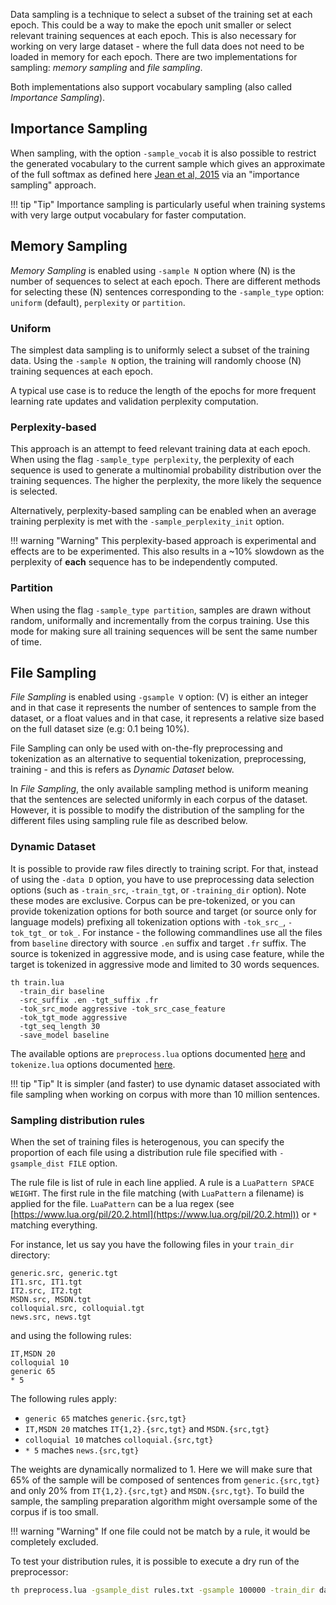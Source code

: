 Data sampling is a technique to select a subset of the training set at each epoch. This could be a way to make the epoch unit smaller or select relevant training sequences at each epoch. This is also necessary for working on very large dataset - where the full data does not need to be loaded in memory for each epoch. There are two implementations for sampling: _memory sampling_ and _file sampling_.

Both implementations also support vocabulary sampling (also called _Importance Sampling_).

## Importance Sampling

When sampling, with the option `-sample_vocab` it is also possible to restrict the generated vocabulary to the current sample which gives an approximate of the full softmax as defined here [Jean et al, 2015](http://www.aclweb.org/anthology/P15-1001) via an "importance sampling" approach.

!!! tip "Tip"
    Importance sampling is particularly useful when training systems with very large output vocabulary for faster computation.

## Memory Sampling

_Memory Sampling_ is enabled using `-sample N` option where \(N\) is the number of sequences to select at each epoch. There are different methods for selecting these \(N\) sentences corresponding to the `-sample_type` option: `uniform` (default), `perplexity` or `partition`.

### Uniform

The simplest data sampling is to uniformly select a subset of the training data. Using the `-sample N` option, the training will randomly choose \(N\) training sequences at each epoch.

A typical use case is to reduce the length of the epochs for more frequent learning rate updates and validation perplexity computation.

### Perplexity-based

This approach is an attempt to feed relevant training data at each epoch. When using the flag `-sample_type perplexity`, the perplexity of each sequence is used to generate a multinomial probability distribution over the training sequences. The higher the perplexity, the more likely the sequence is selected.

Alternatively, perplexity-based sampling can be enabled when an average training perplexity is met with the `-sample_perplexity_init` option.

!!! warning "Warning"
    This perplexity-based approach is experimental and effects are to be experimented. This also results in a ~10% slowdown as the perplexity of **each** sequence has to be independently computed.

### Partition

When using the flag `-sample_type partition`, samples are drawn without random, uniformally and incrementally from the corpus training. Use this mode for making sure all training sequences will be sent the same number of time.

## File Sampling

_File Sampling_ is enabled using `-gsample V` option: \(V\) is either an integer and in that case it represents the number of sentences to sample from the dataset, or a float values and in that case, it represents a relative size based on the full dataset size (e.g: 0.1 being 10%).

File Sampling can only be used with on-the-fly preprocessing and tokenization as an alternative to sequential tokenization, preprocessing, training - and this is refers as _Dynamic Dataset_ below.

In _File Sampling_, the only available sampling method is uniform meaning that the sentences are selected uniformly in each corpus of the dataset. However, it is possible to modify the distribution of the sampling for the different files using sampling rule file as described below.

### Dynamic Dataset

It is possible to provide raw files directly to training script. For that, instead of using the `-data D` option, you have to use preprocessing data selection options (such as `-train_src`, `-train_tgt`, or `-training_dir` option). Note these modes are exclusive. Corpus can be pre-tokenized, or you can provide tokenization options for both source and target (or source only for language models) prefixing all tokenization options with `-tok_src_`, `-tok_tgt_` or `tok_`. For instance - the following commandlines use all the files from `baseline` directory with source `.en` suffix and target `.fr` suffix. The source is tokenized in aggressive mode, and is using case feature, while the target is tokenized in aggressive mode and limited to 30 words sequences.

```
th train.lua
  -train_dir baseline
  -src_suffix .en -tgt_suffix .fr
  -tok_src_mode aggressive -tok_src_case_feature
  -tok_tgt_mode aggressive
  -tgt_seq_length 30
  -save_model baseline
```

The available options are `preprocess.lua` options documented [here](http://opennmt.net/OpenNMT/options/preprocess/) and `tokenize.lua` options documented [here](http://opennmt.net/OpenNMT/options/tokenize/).

!!! tip "Tip"
    It is simpler (and faster) to use dynamic dataset associated with file sampling when working on corpus with more than 10 million sentences.

### Sampling distribution rules

When the set of training files is heterogenous, you can specify the proportion of each file using a distribution rule file specified with `-gsample_dist FILE` option.

The rule file is list of rule in each line applied. A rule is a `LuaPattern SPACE WEIGHT`. The first rule in the file matching (with `LuaPattern` a filename) is applied for the file. `LuaPattern` can be a lua regex (see [https://www.lua.org/pil/20.2.html](https://www.lua.org/pil/20.2.html)) or `*` matching everything.

For instance, let us say you have the following files in your `train_dir` directory:

```
generic.src, generic.tgt
IT1.src, IT1.tgt
IT2.src, IT2.tgt
MSDN.src, MSDN.tgt
colloquial.src, colloquial.tgt
news.src, news.tgt
```

and using the following rules:
```
IT,MSDN 20
colloquial 10
generic 65
* 5
```

The following rules apply:

* `generic 65` matches `generic.{src,tgt}`
* `IT,MSDN 20` matches `IT{1,2}.{src,tgt}` and `MSDN.{src,tgt}`
* `colloquial 10` matches `colloquial.{src,tgt}`
* `* 5` maches `news.{src,tgt}`

The weights are dynamically normalized to 1. Here we will make sure that 65% of the sample will be composed of sentences from `generic.{src,tgt}` and only 20% from `IT{1,2}.{src,tgt}` and `MSDN.{src,tgt}`. To build the sample, the sampling preparation algorithm might oversample some of the corpus if is too small.

!!! warning "Warning"
    If one file could not be match by a rule, it would be completely excluded.

To test your distribution rules, it is possible to execute a dry run of the preprocessor:

```bash
th preprocess.lua -gsample_dist rules.txt -gsample 100000 -train_dir data/ -dry_run
```
